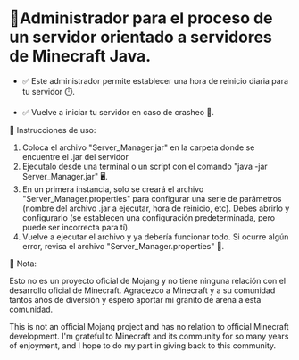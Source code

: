 # 🪻Administrador para el proceso de un servidor orientado a servidores de Minecraft Java.


- ✅ Este administrador permite establecer una hora de reinicio diaria para tu servidor ⏱️.

- ✅ Vuelve a iniciar tu servidor en caso de crasheo 🔄️.


📖 Instrucciones de uso:
1. Coloca el archivo "Server_Manager.jar" en la carpeta donde se encuentre el .jar del servidor
2. Ejecutalo desde una terminal o un script con el comando "java -jar Server_Manager.jar" 🖥️.
3. En un primera instancia, solo se creará el archivo "Server_Manager.properties" para configurar una serie de parámetros (nombre del archivo .jar a ejecutar, hora de reinicio, etc). Debes abrirlo y configurarlo (se establecen una configuración predeterminada, pero puede ser incorrecta para tí).
4. Vuelve a ejecutar el archivo y ya debería funcionar todo. Si ocurre algún error, revisa el archivo "Server_Manager.properties" 👀.

📒 Nota:

Esto no es un proyecto oficial de Mojang y no tiene ninguna relación con el desarrollo oficial de Minecraft. Agradezco a Minecraft y a su comunidad tantos años de diversión y espero aportar mi granito de arena a esta comunidad.

This is not an official Mojang project and has no relation to official Minecraft development. I'm grateful to Minecraft and its community for so many years of enjoyment, and I hope to do my part in giving back to this community.

